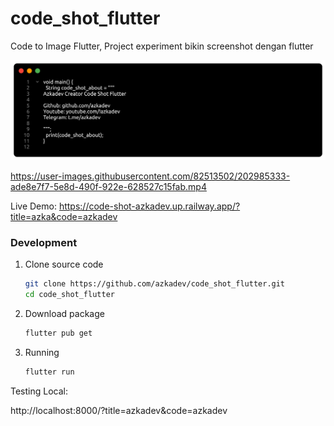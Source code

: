 # code_shot_flutter

Code to Image Flutter, Project experiment bikin screenshot dengan flutter


![Result](/screenshot/result.png)



https://user-images.githubusercontent.com/82513502/202985333-ade8e7f7-5e8d-490f-922e-628527c15fab.mp4



Live Demo:
https://code-shot-azkadev.up.railway.app/?title=azka&code=azkadev


### Development

1. Clone source code 

    ```bash
    git clone https://github.com/azkadev/code_shot_flutter.git
    cd code_shot_flutter
    ```

2. Download package

    ```bash
    flutter pub get
    ```

3. Running

    ```bash
    flutter run
    ```

Testing Local:

http://localhost:8000/?title=azkadev&code=azkadev
